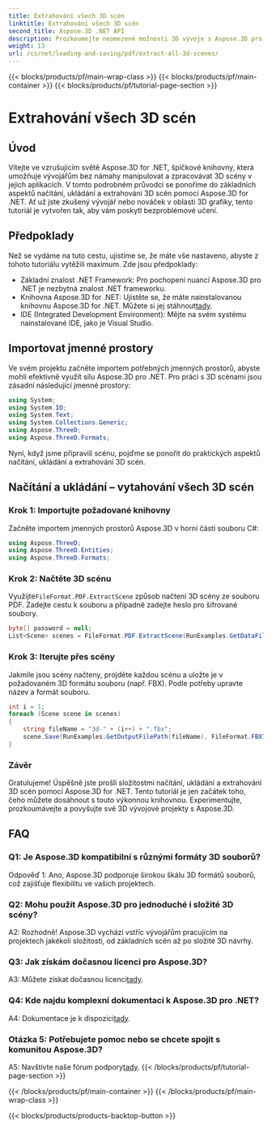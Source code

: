 ```yaml
---
title: Extrahování všech 3D scén
linktitle: Extrahování všech 3D scén
second_title: Aspose.3D .NET API
description: Prozkoumejte neomezené možnosti 3D vývoje s Aspose.3D pro .NET. Načtěte, uložte a extrahujte scény bez námahy.
weight: 13
url: /cs/net/loading-and-saving/pdf/extract-all-3d-scenes/
---
```


{{< blocks/products/pf/main-wrap-class >}}
{{< blocks/products/pf/main-container >}}
{{< blocks/products/pf/tutorial-page-section >}}

# Extrahování všech 3D scén

## Úvod

Vítejte ve vzrušujícím světě Aspose.3D for .NET, špičkové knihovny, která umožňuje vývojářům bez námahy manipulovat a zpracovávat 3D scény v jejich aplikacích. V tomto podrobném průvodci se ponoříme do základních aspektů načítání, ukládání a extrahování 3D scén pomocí Aspose.3D for .NET. Ať už jste zkušený vývojář nebo nováček v oblasti 3D grafiky, tento tutoriál je vytvořen tak, aby vám poskytl bezproblémové učení.

## Předpoklady

Než se vydáme na tuto cestu, ujistíme se, že máte vše nastaveno, abyste z tohoto tutoriálu vytěžili maximum. Zde jsou předpoklady:

- Základní znalost .NET Framework: Pro pochopení nuancí Aspose.3D pro .NET je nezbytná znalost .NET frameworku.
-  Knihovna Aspose.3D for .NET: Ujistěte se, že máte nainstalovanou knihovnu Aspose.3D for .NET. Můžete si jej stáhnout[tady](https://releases.aspose.com/3d/net/).
- IDE (Integrated Development Environment): Mějte na svém systému nainstalované IDE, jako je Visual Studio.

## Importovat jmenné prostory

Ve svém projektu začněte importem potřebných jmenných prostorů, abyste mohli efektivně využít sílu Aspose.3D pro .NET. Pro práci s 3D scénami jsou zásadní následující jmenné prostory:

```csharp
using System;
using System.IO;
using System.Text;
using System.Collections.Generic;
using Aspose.ThreeD;
using Aspose.ThreeD.Formats;
```

Nyní, když jsme připravili scénu, pojďme se ponořit do praktických aspektů načítání, ukládání a extrahování 3D scén.

## Načítání a ukládání – vytahování všech 3D scén

### Krok 1: Importujte požadované knihovny

Začněte importem jmenných prostorů Aspose.3D v horní části souboru C#:

```csharp
using Aspose.ThreeD;
using Aspose.ThreeD.Entities;
using Aspose.ThreeD.Formats;
```

### Krok 2: Načtěte 3D scénu

 Využijte`FileFormat.PDF.ExtractScene` způsob načtení 3D scény ze souboru PDF. Zadejte cestu k souboru a případně zadejte heslo pro šifrované soubory.

```csharp
byte[] password = null;
List<Scene> scenes = FileFormat.PDF.ExtractScene(RunExamples.GetDataFilePath("House_Design.pdf"), password);
```

### Krok 3: Iterujte přes scény

Jakmile jsou scény načteny, projděte každou scénu a uložte je v požadovaném 3D formátu souboru (např. FBX). Podle potřeby upravte název a formát souboru.

```csharp
int i = 1;
foreach (Scene scene in scenes)
{
    string fileName = "3d-" + (i++) + ".fbx";
    scene.Save(RunExamples.GetOutputFilePath(fileName), FileFormat.FBX7400ASCII);
}
```

### Závěr

Gratulujeme! Úspěšně jste prošli složitostmi načítání, ukládání a extrahování 3D scén pomocí Aspose.3D for .NET. Tento tutoriál je jen začátek toho, čeho můžete dosáhnout s touto výkonnou knihovnou. Experimentujte, prozkoumávejte a povyšujte své 3D vývojové projekty s Aspose.3D.

## FAQ

### Q1: Je Aspose.3D kompatibilní s různými formáty 3D souborů?

Odpověď 1: Ano, Aspose.3D podporuje širokou škálu 3D formátů souborů, což zajišťuje flexibilitu ve vašich projektech.

### Q2: Mohu použít Aspose.3D pro jednoduché i složité 3D scény?

A2: Rozhodně! Aspose.3D vychází vstříc vývojářům pracujícím na projektech jakékoli složitosti, od základních scén až po složité 3D návrhy.

### Q3: Jak získám dočasnou licenci pro Aspose.3D?

 A3: Můžete získat dočasnou licenci[tady](https://purchase.aspose.com/temporary-license/).

### Q4: Kde najdu komplexní dokumentaci k Aspose.3D pro .NET?

 A4: Dokumentace je k dispozici[tady](https://reference.aspose.com/3d/net/).

### Otázka 5: Potřebujete pomoc nebo se chcete spojit s komunitou Aspose.3D?

 A5: Navštivte naše fórum podpory[tady](https://forum.aspose.com/c/3d/18).
{{< /blocks/products/pf/tutorial-page-section >}}

{{< /blocks/products/pf/main-container >}}
{{< /blocks/products/pf/main-wrap-class >}}

{{< blocks/products/products-backtop-button >}}
